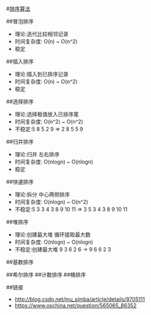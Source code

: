 #[排序算法](../code/sum_sort_algorithm.c)

##冒泡排序
* 理论:迭代比较相邻记录
* 时间复杂度: O(n) ~ O(n^2)
* 稳定

##插入排序
* 理论:插入到已排序记录
* 时间复杂度: O(n) ~ O(n^2)
* 稳定

##选择排序
* 理论:选择极值放入已排序尾
* 时间复杂度: O(n^2) ~ O(n^2)
* 不稳定:5 8 5 2 9 => 2 8 5 5 9

##归并排序
* 理论:归并 左右排序
* 时间复杂度: O(nlogn) ~ O(nlogn)
* 稳定

##快速排序
* 理论:拆分 中心两侧排序
* 时间复杂度: O(nlogn) ~ O(n^2)
* 不稳定:5 3 3 4 3 8 9 10 11 => 3 5 3 4 3 8 9 10 11

##堆排序
* 理论:创建最大堆 循环提取最大数
* 时间复杂度: O(nlogn) ~ O(nlogn)
* 不稳定:创建最大堆 9 3 6 2 6 -> 9 6 6 2 3

##基数排序

##希尔排序
##计数排序
##桶排序

##链接
* http://blog.csdn.net/jnu_simba/article/details/9705111
* https://www.oschina.net/question/565065_86352

